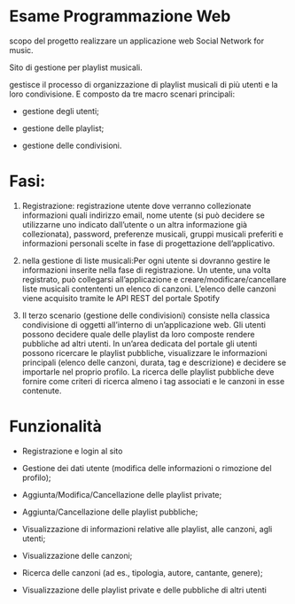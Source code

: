 # Esame Programmazione Web

scopo del progetto realizzare un applicazione web Social Network for music.



Sito di gestione per playlist musicali.



gestisce il processo di organizzazione di playlist
musicali di più utenti e la loro condivisione. E composto da tre macro
scenari principali:

* gestione degli utenti;

* gestione delle playlist;

* gestione delle condivisioni.

# Fasi:

1. Registrazione: registrazione utente dove verranno
   collezionate informazioni quali indirizzo email, nome utente (si può decidere se utilizzarne uno indicato dall’utente o un altra informazione già collezionata), password, preferenze musicali, gruppi musicali preferiti e informazioni personali scelte in fase di progettazione dell’applicativo.

2. nella gestione di liste musicali:Per ogni utente si dovranno gestire le informazioni
   inserite nella fase di registrazione. Un utente, una volta registrato,
   può collegarsi all’applicazione e creare/modificare/cancellare liste
   musicali contententi un elenco di canzoni. L’elenco delle canzoni
   viene acquisito tramite le API REST del portale Spotify

3. Il terzo scenario (gestione delle condivisioni) consiste nella classica condivisione di oggetti all’interno di un’applicazione web. Gli utenti possono decidere quale delle playlist da loro composte rendere pubbliche ad altri utenti. In un’area dedicata del portale gli utenti possono ricercare le playlist pubbliche, visualizzare le informazioni principali (elenco delle canzoni, durata, tag e descrizione) e decidere se importarle nel proprio profilo. La ricerca delle playlist pubbliche deve fornire come criteri di ricerca almeno i tag associati e le canzoni in esse contenute.



# Funzionalità

- Registrazione e login al sito

-  Gestione dei dati utente (modifica delle informazioni o rimozione del
  profilo);

- Aggiunta/Modifica/Cancellazione delle playlist private;

- Aggiunta/Cancellazione delle playlist pubbliche;

- Visualizzazione di informazioni relative alle playlist, alle canzoni, agli
  utenti;

- Visualizzazione delle canzoni;
* Ricerca delle canzoni (ad es., tipologia, autore, cantante, genere);

* Visualizzazione delle playlist private e delle pubbliche di altri utenti
